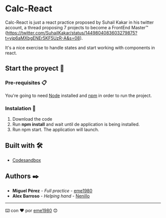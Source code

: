 # Calc-React

Calc-React is just a react practice proposed by Suhail Kakar in his twitter account, a thread proposing 7 projects to become a FrontEnd Master™ (https://twitter.com/SuhailKakar/status/1449804083603279875?t=yjp6aMXbgENEr5KF5UzR-A&s=08).

It's a nice exercise to handle states and start working with components in react.

## Start the proyect 🚀


### Pre-requisites 📋

You're going to need [Node](https://www.nodejs.org) installed and [npm](https://www.npmjs.com) in order to run the project.

### Instalation 🔧

1. Download the code
2. Run **npm install** and wait until de application is being installed.
3. Run npm start. The application will launch.

## Built with 🛠️

* [Codesandbox](http://www.codesandbox.io/) 

## Authors ✒️

* **Miguel Pérez** - *Full practice* - [eme1980](https://github.com/eme1980)
* **Alex Barroso** - *Helping hand* - [Nenillo](https://github.com/Nenillo) 



---
⌨️ con ❤️ por [eme1980](https://github.com/eme1980) 😊
